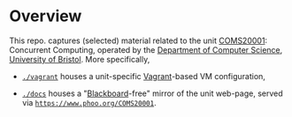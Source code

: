 # Overview

<!--- -------------------------------------------------------------------- --->

This repo. captures (selected) material related to the unit
[COMS20001](https://www.bris.ac.uk/unit-programme-catalogue/UnitDetails.jsa?unitCode=COMS20001):
Concurrent Computing,
operated by the
[Department of Computer Science](https://www.cs.bris.ac.uk),
[University of Bristol](https://www.bristol.ac.uk).
More specifically, 

- [`./vagrant`](./vagrant)
  houses
  a unit-specific
  [Vagrant](https://www.vagrantup.com)-based 
  VM configuration,

- [`./docs`](./docs)
  houses 
  a 
  "[Blackboard](https://www.blackboard.com)-free"
  mirror of the unit web-page, served via
  [`https://www.phoo.org/COMS20001`](https://www.phoo.org/COMS20001).

<!--- -------------------------------------------------------------------- --->
